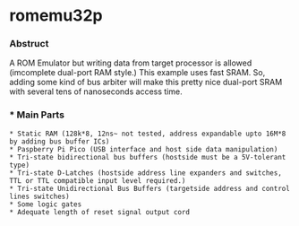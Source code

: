 # romemu32p
### Abstruct
A ROM Emulator but writing data from target processor is allowed (imcomplete dual-port RAM style.)
This example uses fast SRAM. So, adding some kind of bus arbiter will make this pretty nice dual-port SRAM with several tens of nanoseconds access time.

### * Main Parts
    * Static RAM (128k*8, 12ns~ not tested, address expandable upto 16M*8 by adding bus buffer ICs)
    * Paspberry Pi Pico (USB interface and host side data manipulation)
    * Tri-state bidirectional bus buffers (hostside must be a 5V-tolerant type) 
    * Tri-state D-Latches (hostside address line expanders and switches, TTL or TTL compatible input level required.)
    * Tri-state Unidirectional Bus Buffers (targetside address and control lines switches)
    * Some logic gates
    * Adequate length of reset signal output cord
